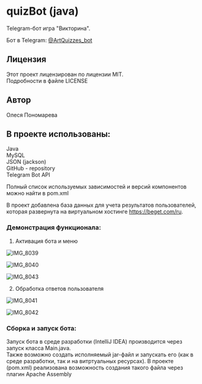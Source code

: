 # quizBot (java)  
Telegram-бот игра "Викторина".   

Бот в Telegram: [@ArtQuizzes_bot](https://t.me/ArtQuizzes_bot)  
 

## Лицензия  
Этот проект лицензирован по лицензии MIT.  
Подробности в файле LICENSE  

## Автор  
Олеся Пономарева  

## В проекте использованы:  
Java  
MySQL  
JSON (jackson)  
GitHub - repository  
Telegram Bot API  

Полный список используемых зависимостей и версий компонентов можно найти в pom.xml  

В проект добавлена база данных для учета результатов пользователей, которая развернута на виртуальном хостинге https://beget.com/ru.

### Демонстрация функционала:  

1. Активация бота и меню
   
![IMG_8039](https://github.com/user-attachments/assets/8c5aaf1b-6440-4c92-8ff9-f7336da14762)  

![IMG_8040](https://github.com/user-attachments/assets/5a8b686d-19c6-4d4c-b9f2-2bd53721d950)  

![IMG_8043](https://github.com/user-attachments/assets/79f06a55-f4c1-4e65-aba1-4f47c9509b4d)  

 
  
2. Обработка ответов пользователя
   
![IMG_8041](https://github.com/user-attachments/assets/788be097-12ce-4696-b0d3-a0a793f35c16)  

![IMG_8042](https://github.com/user-attachments/assets/b2b08f90-0e4a-4735-9d1e-8dc2ffcaf5a4)  

  
  
### Сборка и запуск бота:  
Запуск бота в среде разработки (IntelliJ IDEA) производится через запуск класса Main.java.  
Также возможно создать исполняемый jar-файл и запускать его (как в среде разработки, так и на витртуальных ресурсах). В проекте (pom.xml) реализована возможность создания такого файла через плагин Apache Assembly  
